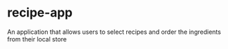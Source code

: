 # recipe-app
An application that allows users to select recipes and order the ingredients from their local store
